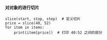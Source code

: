 #### 对对象的进行切片```slice(start, stop, step)  # 定义切片price = slice(40, 52)for item in items:    print(item[price])  # 打印 40:52 之间的部分```